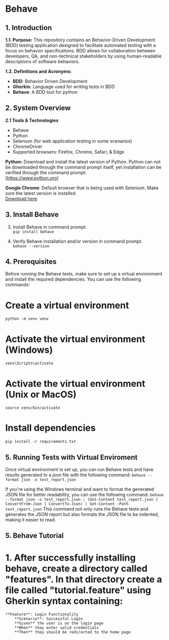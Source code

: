 # Behave

## 1. Introduction

**1.1. Purpose:** This repository contains an Behavior-Driven Development (BDD) testing application designed to facilitate automated testing with a focus on behavior specifications. BDD allows for collaboration between developers, QA, and non-technical stakeholders by using human-readable descriptions of software behaviors.

**1.2. Definitions and Acronyms:**
+ **BDD**: Behavior Driven Development
+ **Gherkin**: Language used for writing tests in BDD
+ **Behave**: A BDD tool for python

## 2. System Overview

**2.1 Tools & Technologies**
+ Behave
+ Python
+ Selenium (for web application testing in some scenarios)
+ ChromeDriver
+ Supported browsers: Firefox, Chrome, Safari, & Edge

**Python:** Download and install the latest version of Python. Python can not be downloaded through the command prompt itself, yet installation can be verified through the command prompt:  
[https://www.python.org]

**Google Chrome**: Default browser that is being used with Selenium. Make sure the latest version is installed.  
[Download here](https://googlechromelabs.github.io/chrome-for-testing/#stable)

## 3. Install Behave

3. Install Behave in command prompt.  
   `pip install behave`

4. Verify Behave installation and/or version in command prompt.  
   `behave --version`

## 4. Prerequisites
   Before running the Behave tests, make sure to set up a virtual environment and install the required dependencies. You can use the following commands:

   # Create a virtual environment
   `python -m venv venv`

   # Activate the virtual environment (Windows)
   `venv\Scripts\activate`

   # Activate the virtual environment (Unix or MacOS)
   `source venv/bin/activate`

   # Install dependencies
   `pip install -r requirements.txt`


## 5. Running Tests with Virtual Enviroment  
   Once virtual environment is set up, you can run Behave tests and have results generated to a json file with the following command:
   `behave --format json -o test_report.json`

   If you're using the Windows terminal and want to format the generated JSON file for better readability, you can use the following command:
   `behave --format json -o test_report.json ; (Get-Content test_report.json | ConvertFrom-Json | ConvertTo-Json) | Set-Content -Path test_report.json`
   This command not only runs the Behave tests and generates the JSON report but also formats the JSON file to be indented, making it easier to read.

      

## 5. Behave Tutorial
# 1. After successfully installing behave, create a directory called "features". In that directory create a file called "tutorial.feature" using Gherkin syntax containing:

    **Feature**: Login Functionality  
        **Scenario**: Successful Login  
        **Given** the user is on the login page  
        **When** they enter valid credentials  
        **Then** they should be redirected to the home page  


